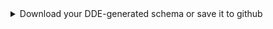 <details>
  <summary>Download your DDE-generated schema or save it to github</summary>

You can save your DDE-generated JSONLD schema file either to your personal computer or to GitHub.  
  <details>
    <summary>Downloading your DDE-generated schema</summary>
    
  - name your DDE-generated file, and click download
  </details>
  <details>
    <summary>Saving your DDE-generated schema to GitHub</summary>
    
  - Click `get repos` to see repositories for which you have access
  - Select a repository for which you have access
  - To save a new file, slide the `Update file` toggle to the off position
  - Enter a name for your file and a github commit comment (if you wish) and click `save`
  </details>
  <details>
    <summary>Interpreting the validation warnings</summary>

  The DDE will automatically check your schema for JSON validation rules. 
  - If you are working on a type specification, ignore the warnings about validation as types do not use JSON Schema validation rules to apply property constraints
  - If you are working on a profile specification, you should revisit the DDE validation editor and add JSON Schema validation rules to the properties that lack them
  </details>

</details>
  
